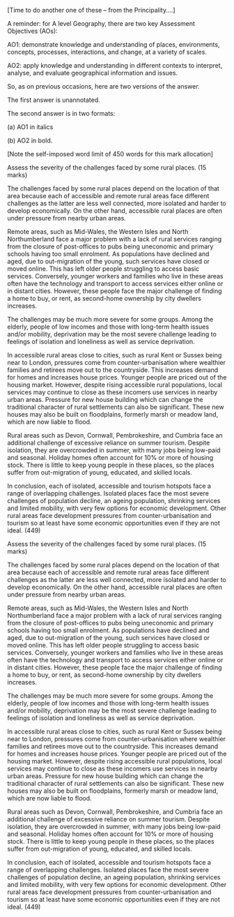 [Time to do another one of these – from the Principality….]

A reminder: for A level Geography, there are two key Assessment Objectives (AOs):

AO1: demonstrate knowledge and understanding of places, environments, concepts, processes, interactions, and change, at a variety of scales.

AO2: apply knowledge and understanding in different contexts to interpret, analyse, and evaluate geographical information and issues.

So, as on previous occasions, here are two versions of the answer.

The first answer is unannotated.

The second answer is in two formats:

(a)     AO1 in italics

(b)     AO2 in bold. 

[Note the self-imposed word limit of 450 words for this mark allocation]

Assess the severity of the challenges faced by some rural places. (15 marks)

The challenges faced by some rural places depend on the location of that area because each of accessible and remote rural areas face different challenges as the latter are less well connected, more isolated and harder to develop economically. On the other hand, accessible rural places are often under pressure from nearby urban areas.

Remote areas, such as Mid-Wales, the Western Isles and North Northumberland face a major problem with a lack of rural services ranging from the closure of post-offices to pubs being uneconomic and primary schools having too small enrolment. As populations have declined and aged, due to out-migration of the young, such services have closed or moved online. This has left older people struggling to access basic services. Conversely, younger workers and families who live in these areas often have the technology and transport to access services either online or in distant cities. However, these people face the major challenge of finding a home to buy, or rent, as second-home ownership by city dwellers increases.

The challenges may be much more severe for some groups. Among the elderly, people of low incomes and those with long-term health issues and/or mobility, deprivation may be the most severe challenge leading to feelings of isolation and loneliness as well as service deprivation.

In accessible rural areas close to cities, such as rural Kent or Sussex being near to London, pressures come from counter-urbanisation where wealthier families and retirees move out to the countryside. This increases demand for homes and increases house prices. Younger people are priced out of the housing market. However, despite rising accessible rural populations, local services may continue to close as these incomers use services in nearby urban areas. Pressure for new house building which can change the traditional character of rural settlements can also be significant. These new houses may also be built on floodplains, formerly marsh or meadow land, which are now liable to flood.

Rural areas such as Devon, Cornwall, Pembrokeshire, and Cumbria face an additional challenge of excessive reliance on summer tourism. Despite isolation, they are overcrowded in summer, with many jobs being low-paid and seasonal. Holiday homes often account for 10% or more of housing stock. There is little to keep young people in these places, so the places suffer from out-migration of young, educated, and skilled locals.

In conclusion, each of isolated, accessible and tourism hotspots face a range of overlapping challenges. Isolated places face the most severe challenges of population decline, an ageing population, shrinking services and limited mobility, with very few options for economic development. Other rural areas face development pressures from counter-urbanisation and tourism so at least have some economic opportunities even if they are not ideal. (449)

Assess the severity of the challenges faced by some rural places. (15 marks)

The challenges faced by some rural places depend on the location of that area because each of accessible and remote rural areas face different challenges as the latter are less well connected, more isolated and harder to develop economically. On the other hand, accessible rural places are often under pressure from nearby urban areas.

Remote areas, such as Mid-Wales, the Western Isles and North Northumberland face a major problem with a lack of rural services ranging from the closure of post-offices to pubs being uneconomic and primary schools having too small enrolment. As populations have declined and aged, due to out-migration of the young, such services have closed or moved online. This has left older people struggling to access basic services. Conversely, younger workers and families who live in these areas often have the technology and transport to access services either online or in distant cities. However, these people face the major challenge of finding a home to buy, or rent, as second-home ownership by city dwellers increases.

The challenges may be much more severe for some groups. Among the elderly, people of low incomes and those with long-term health issues and/or mobility, deprivation may be the most severe challenge leading to feelings of isolation and loneliness as well as service deprivation.

In accessible rural areas close to cities, such as rural Kent or Sussex being near to London, pressures come from counter-urbanisation where wealthier families and retirees move out to the countryside. This increases demand for homes and increases house prices. Younger people are priced out of the housing market. However, despite rising accessible rural populations, local services may continue to close as these incomers use services in nearby urban areas. Pressure for new house building which can change the traditional character of rural settlements can also be significant. These new houses may also be built on floodplains, formerly marsh or meadow land, which are now liable to flood.

Rural areas such as Devon, Cornwall, Pembrokeshire, and Cumbria face an additional challenge of excessive reliance on summer tourism. Despite isolation, they are overcrowded in summer, with many jobs being low-paid and seasonal. Holiday homes often account for 10% or more of housing stock. There is little to keep young people in these places, so the places suffer from out-migration of young, educated, and skilled locals.

In conclusion, each of isolated, accessible and tourism hotspots face a range of overlapping challenges. Isolated places face the most severe challenges of population decline, an ageing population, shrinking services and limited mobility, with very few options for economic development. Other rural areas face development pressures from counter-urbanisation and tourism so at least have some economic opportunities even if they are not ideal. (449)

